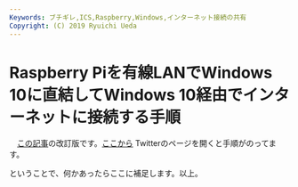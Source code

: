 ```yaml
---
Keywords: ブチギレ,ICS,Raspberry,Windows,インターネット接続の共有
Copyright: (C) 2019 Ryuichi Ueda
---
```


# Raspberry Piを有線LANでWindows 10に直結してWindows 10経由でインターネットに接続する手順


　[この記事](https://b.ueda.tech/?post=08694)の改訂版です。[ここから](https://twitter.com/ryuichiueda/status/1178124814076149761)
Twitterのページを開くと手順がのってます。


ということで、何かあったらここに補足します。以上。
